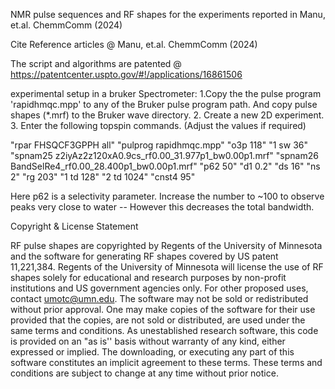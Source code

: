 NMR pulse sequences and RF shapes for the experiments reported in Manu, et.al. ChemmComm (2024)

Cite Reference articles @ Manu, et.al. ChemmComm (2024)

The script and algorithms are patented @ https://patentcenter.uspto.gov/#!/applications/16861506


 
experimental setup in a bruker Spectrometer:
1.Copy the the pulse program 'rapidhmqc.mpp' to any of the Bruker pulse program path. And copy pulse shapes (*.mrf) to the Bruker wave directory.
2. Create a new 2D experiment.
3. Enter the following topspin commands. (Adjust the values if required)

"rpar FHSQCF3GPPH all"
"pulprog rapidhmqc.mpp"
"o3p 118"
"1 sw 36"
"spnam25 z2iyAz2z120xA0.9cs_rf0.00_31.977p1_bw0.00p1.mrf"
"spnam26 BandSelRe4_rf0.00_28.400p1_bw0.00p1.mrf" 
"p62 50"
"d1 0.2"
"ds 16"
"ns 2"
"rg 203"
"1 td 128"
"2 td 1024"
"cnst4 95"

Here p62 is a selectivity parameter. Increase the number to ~100 to observe peaks very close to water -- However this decreases the total bandwidth. 


Copyright & License Statement

RF pulse shapes are copyrighted by Regents of the University of Minnesota and the software for generating RF shapes covered by US patent 11,221,384. Regents of the University of Minnesota will license the use of RF shapes solely for educational and research purposes by non-profit institutions and US government agencies only. For other proposed uses, contact umotc@umn.edu. The software may not be sold or redistributed without prior approval. One may make copies of the software for their use provided that the copies, are not sold or distributed, are used under the same terms and conditions. As unestablished research software, this code is provided on an "as is'' basis without warranty of any kind, either expressed or implied. The downloading, or executing any part of this software constitutes an implicit agreement to these terms. These terms and conditions are subject to change at any time without prior notice.

